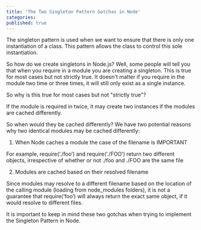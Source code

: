```yaml
---
title: 'The Two Singleton Pattern Gotchas in Node'
categories:
published: true
---
```



The singleton pattern is used when we want to ensure that there is only one instantiation of a class. This pattern allows the class to control this sole instantiation.

So how do we create singletons in Node.js? Well, some people will tell you that when you require in a module you are creating a singleton. This is true for most cases but not strictly true. It doesn't matter if you require in the module two time or three times, it will still only exist as a single instance.

So why is this true for most cases but not "strictly true"?

If the module is required in twice, it may create two instances if the modules are cached differently.

So when would they be cached differently? We have two potential reasons why two identical modules may be cached differently:

1. When Node caches a module the case of the filename is IMPORTANT

For example, require(‘./foo’) and require(‘./FOO’) return two different objects, irrespective of whether or not ./foo and ./FOO are the same file


2. Modules are cached based on their resolved filename

Since modules may resolve to a different filename based on the location of the calling module (loading from node_modules folders), it is not a guarantee that require(‘foo’) will always return the exact same object, if it would resolve to different files.


It is important to keep in mind these two gotchas when trying to implement the Singleton Pattern in Node.


